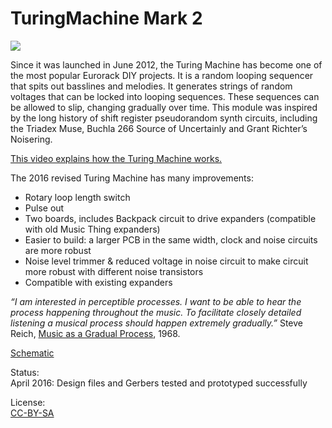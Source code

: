 # TuringMachine Mark 2

![](https://raw.githubusercontent.com/TomWhitwell/TuringMachine/master/Collateral/images/Turing2_800.jpg)

Since it was launched in June 2012, the Turing Machine has become one of the most popular Eurorack DIY projects. It is a random looping sequencer that spits out basslines and melodies. It generates strings of random voltages that can be locked into looping sequences. 
These sequences can be allowed to slip, changing gradually over time. This module was inspired by the long history of shift register pseudorandom synth circuits, including the Triadex Muse, Buchla 266 Source of Uncertainly and Grant Richter’s Noisering.

[This video explains how the Turing Machine works.](https://www.youtube.com/watch?v=Le26BIqB8Y8)  

The 2016 revised Turing Machine has many improvements:  
- Rotary loop length switch 
- Pulse out
- Two boards, includes Backpack circuit to drive expanders (compatible with old Music Thing expanders)  
- Easier to build: a larger PCB in the same width, clock and noise circuits are more robust
- Noise level trimmer & reduced voltage in noise circuit to make circuit more robust with different noise transistors 
- Compatible with existing expanders 

*“I am interested in perceptible processes. I want to be able to hear the process happening throughout the music. To facilitate closely detailed listening a musical process should happen extremely gradually.”* Steve Reich, [Music as a Gradual Process](http://www.bussigel.com/systemsforplay/wp-content/uploads/2014/02/Reich_Gradual-Process.pdf), 1968. 

[Schematic](https://github.com/TomWhitwell/TuringMachine/blob/master/Collateral/PDF%20Schematics/TuringMachine2_Schematic_May2016.pdf)

Status:   
April 2016: Design files and Gerbers tested and prototyped successfully 

License:  
[CC-BY-SA](https://creativecommons.org/licenses/by-sa/3.0/) 
